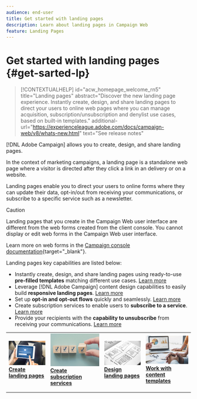 ```yaml
---
audience: end-user
title: Get started with landing pages
description: Learn about landing pages in Campaign Web
feature: Landing Pages
---
```

# Get started with landing pages {#get-sarted-lp}

>[!CONTEXTUALHELP]
>id="acw_homepage_welcome_rn5"
>title="Landing pages"
>abstract="Discover the new landing page experience. Instantly create, design, and share landing pages to direct your users to online web pages where you can manage acquisition, subscription/unsubscription and denylist use cases, based on built-in templates."
>additional-url="https://experienceleague.adobe.com/docs/campaign-web/v8/whats-new.html" text="See release notes"

[!DNL Adobe Campaign] allows you to create, design, and share landing pages.

In the context of marketing campaigns, a landing page is a standalone web page where a visitor is directed after they click a link in an delivery or on a website. 

Landing pages enable you to direct your users to online forms where they can update their data, opt-in/out from receiving your communications, or subscribe to a specific service such as a newsletter.

>[!CAUTION]
>
>Landing pages that you create in the Campaign Web user interface are different from the web forms created from the client console. You cannot display or edit web forms in the Campaign Web user interface.
>
>Learn more on web forms in the [Campaign console documentation](https://experienceleague.adobe.com/docs/campaign/campaign-v8/content/webapps.html){target="_blank"}.

Landing pages key capabilities are listed below:

* Instantly create, design, and share landing pages using ready-to-use **pre-filled templates** matching different use cases. [Learn more](create-lp.md)
* Leverage [!DNL Adobe Campaign] content design capabilities to easily build **responsive landing pages**. [Learn more](lp-content.md)
* Set up **opt-in and opt-out flows** quickly and seamlessly. [Learn more](lp-use-cases.md)
* Create subscription services to enable users to **subscribe to a service**. [Learn more](lp-use-cases.md#lp-subscription)
* Provide your recipients with the **capability to unsubscribe** from receiving your communications. [Learn more](lp-use-cases.md#lp-unsubscription)
<!--Send a **confirmation email** upon opt-in or opt-out.-->

<table style="table-layout:fixed"><tr style="border: 0;">
<td>
<a href="create-lp.md">
<img alt="Lead" src="../assets/do-not-localize/lp-subscription.jpeg">
</a>
<div><a href="create-lp.md"><strong>Create landing pages</strong>
</div>
<p>
</td>
<td>
<a href="../audience/manage-services.md">
<img alt="Infrequent" src="../assets/do-not-localize/lp-list.jpg">
</a>
<div>
<a href="../audience/manage-services.md"><strong>Create subscription services</strong></a>
</div>
<p></td>
<td>
<a href="lp-content.md">
<img alt="Validation" src="../assets/do-not-localize/lp-design.jpg">
</a>
<div>
<a href="lp-content.md"><strong>Design landing pages</strong></a>
</div>
<p>
</td>
<td>
<a href="lp-templates.md">
<img alt="Validation" src="../assets/do-not-localize/lp-reporting.jpg">
</a>
<div>
<a href="lp-templates.md"><strong>Work with content templates</strong></a>
</div>
<p>
</td>
</tr></table>
